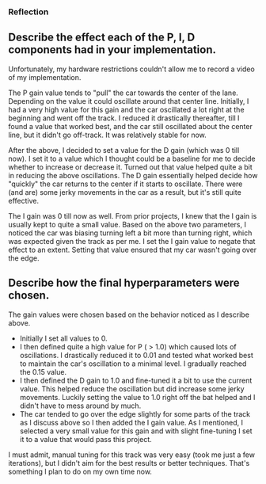 ### Reflection

## Describe the effect each of the P, I, D components had in your implementation. 

Unfortunately, my hardware restrictions couldn't allow me to record a video of my implementation.

The P gain value tends to "pull" the car towards the center of the lane. Depending on the value it could oscillate around that center line. Initially, I had a very high value for this gain and the car oscillated a lot right at the beginning and went off the track. I reduced it drastically thereafter, till I found a value that worked best, and the car still oscillated about the center line, but it didn't go off-track. It was relatively stable for now.

After the above, I decided to set a value for the D gain (which was 0 till now). I set it to a value which I thought could be a baseline for me to decide whether to increase or decrease it. Turned out that value helped quite a bit in reducing the above oscillations. The D gain essentially helped decide how "quickly" the car returns to the center if it starts to oscillate. There were (and are) some jerky movements in the car as a result, but it's still quite effective.

The I gain was 0 till now as well. From prior projects, I knew that the I gain is usually kept to quite a small value. Based on the above two parameters, I noticed the car was biasing turning left a bit more than turning right, which was expected given the track as per me. I set the I gain value to negate that effect to an extent. Setting that value ensured that my car wasn't going over the edge.

## Describe how the final hyperparameters were chosen.

The gain values were chosen based on the behavior noticed as I describe above.

- Initially I set all values to 0.
- I then defined quite a high value for P ( > 1.0) which caused lots of oscillations. I drastically reduced it to 0.01 and tested what worked best to maintain the car's oscillation to a minimal level. I gradually reached the 0.15 value.
- I then defined the D gain to 1.0 and fine-tuned it a bit to use the current value. This helped reduce the oscillation but did increase some jerky movements. Luckily setting the value to 1.0 right off the bat helped and I didn't have to mess around by much.
- The car tended to go over the edge slightly for some parts of the track as I discuss above so I then added the I gain value. As I mentioned, I selected a very small value for this gain and with slight fine-tuning I set it to a value that would pass this project.

I must admit, manual tuning for this track was very easy (took me just a few iterations), but I didn't aim for the best results or better techniques. That's something I plan to do on my own time now. 